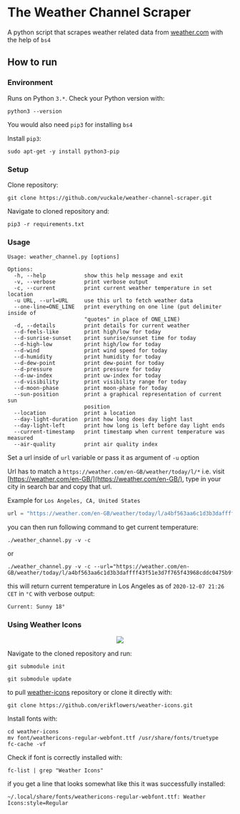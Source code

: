 # The Weather Channel Scraper
A python script that scrapes weather related data from [weather.com](https://weather.com/) with the help of `bs4`
## How to run

### Environment

Runs on Python `3.*`. Check your Python version with:
```
python3 --version
```

You would also need `pip3` for installing `bs4`

Install `pip3`:
```
sudo apt-get -y install python3-pip
```

### Setup

Clone repository:
```
git clone https://github.com/vuckale/weather-channel-scraper.git
```

Navigate to cloned repository and:

```
pip3 -r requirements.txt
```

### Usage

```
Usage: weather_channel.py [options]

Options:
  -h, --help            show this help message and exit
  -v, --verbose         print verbose output
  -c, --current         print current weather temperature in set location
  -u URL, --url=URL     use this url to fetch weather data
  --one-line=ONE_LINE   print everything on one line (put delimiter inside of
                        "quotes" in place of ONE_LINE)
  -d, --details         print details for current weather
  --d-feels-like        print high/low for today
  --d-sunrise-sunset    print sunrise/sunset time for today
  --d-high-low          print high/low for today
  --d-wind              print wind speed for today
  --d-humidity          print humidity for today
  --d-dew-point         print dew-point for today
  --d-pressure          print pressure for today
  --d-uw-index          print uw-index for today
  --d-visibility        print visibility range for today
  --d-moon-phase        print moon-phase for today
  --sun-position        print a graphical representation of current sun
                        position
  --location            print a location
  --day-light-duration  print how long does day light last
  --day-light-left      print how long is left before day light ends
  --current-timestamp   print timestamp when current temperature was measured
  --air-quality         print air quality index
```
Set a url inside of `url` variable or pass it as argument of `-u` option

Url has to match a `https://weather.com/en-GB/weather/today/l/*` i.e. visit [https://weather.com/en-GB/](https://weather.com/en-GB/), type in your city in search bar and copy that url.

Example for `Los Angeles, CA, United States`

```python
url = "https://weather.com/en-GB/weather/today/l/a4bf563aa6c1d3b3daffff43f51e3d7f765f43968cddc0475b9f340601b8cc26"
```
you can then run following command to get current temperature:
```
./weather_channel.py -v -c
```

or 

```
./weather_channel.py -v -c --url="https://weather.com/en-GB/weather/today/l/a4bf563aa6c1d3b3daffff43f51e3d7f765f43968cddc0475b9f340601b8cc26"
```
this will return current temperature in Los Angeles as of `2020-12-07 21:26 CET` in `°C` with verbose output:
```
Current: Sunny 18°
```
### Using Weather Icons
<p align="center">
  <img src="https://https://github.com/vuckale/weather-channel-scraper/blob/master/screenshot1.png?raw=true" />
</p>

Navigate to the cloned repository and run:

```
git submodule init 
```

```
git submodule update
```

to pull [weather-icons](https://github.com/erikflowers/weather-icons.git) repository or clone it directly with:

```
git clone https://github.com/erikflowers/weather-icons.git
```

Install fonts with:

```
cd weather-icons
mv font/weathericons-regular-webfont.ttf /usr/share/fonts/truetype
fc-cache -vf
```

Check if font is correctly installed with:

```fc-list | grep "Weather Icons"```

if you get a line that looks somewhat like this it was successfully installed:

```
~/.local/share/fonts/weathericons-regular-webfont.ttf: Weather Icons:style=Regular
```
